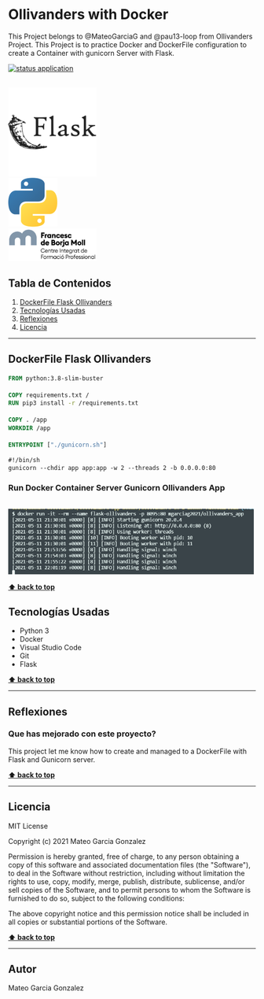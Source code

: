 # Ollivanders with Docker
This Project belongs to @MateoGarciaG and @pau13-loop from Ollivanders Project. This Project is to practice Docker and DockerFile configuration to create a Container with gunicorn Server with Flask.


[![status application](https://img.shields.io/badge/status-stable-brightgreen)](URL_Proyecto)

<!--Logos-->

<br>

<img src="doc/img/flask.png" width="180px">

<br>

<img src="doc/img/python-logo.png" width="100px">

<br>

<img src="doc/img/logocifp.png" width="180px">

## Tabla de Contenidos

1. [DockerFile Flask Ollivanders](#salidas-de-la-aplicacion)
1. [Tecnologías Usadas](#tecnologias-usadas)
1. [Reflexiones](#reflexiones)
1. [Licencia](#licencia)

---

## DockerFile Flask Ollivanders

```DockerFile
FROM python:3.8-slim-buster

COPY requirements.txt /
RUN pip3 install -r /requirements.txt

COPY . /app
WORKDIR /app

ENTRYPOINT ["./gunicorn.sh"]

```

``` Guni#!/bin/sh
#!/bin/sh
gunicorn --chdir app app:app -w 2 --threads 2 -b 0.0.0.0:80

```

### Run Docker Container Server Gunicorn Ollivanders App
<br>

<img src="doc/img/docker-run-ollivanders.png" width="500px">


**[⬆ back to top](#tabla-de-contenidos)**


## Tecnologías Usadas

- Python 3
- Docker
- Visual Studio Code
- Git
- Flask



**[⬆ back to top](#tabla-de-contenidos)**


---

## Reflexiones
### Que has mejorado con este proyecto?
This project let me know how to create and managed to a DockerFile with Flask and Gunicorn server.



**[⬆ back to top](#tabla-de-contenidos)**


---



## Licencia

MIT License

Copyright (c) 2021 Mateo Garcia Gonzalez

Permission is hereby granted, free of charge, to any person obtaining a copy
of this software and associated documentation files (the "Software"), to deal
in the Software without restriction, including without limitation the rights
to use, copy, modify, merge, publish, distribute, sublicense, and/or sell
copies of the Software, and to permit persons to whom the Software is
furnished to do so, subject to the following conditions:

The above copyright notice and this permission notice shall be included in all
copies or substantial portions of the Software.


**[⬆ back to top](#tabla-de-contenidos)**

---


## Autor
Mateo Garcia Gonzalez